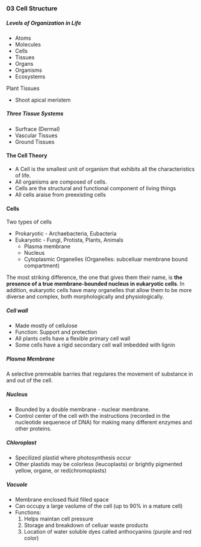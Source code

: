 ### 03 Cell Structure

##### Levels of Organization in Life
- Atoms
- Molecules
- Cells
- Tissues
- Organs
- Organisms
- Ecosystems

Plant Tissues

+ Shoot apical meristem

##### Three Tissue Systems
- Surfrace (Dermal)
- Vascular Tissues
- Ground Tissues

#### The Cell Theory
+ A Cell is the smallest unit of organism that exhibits all the characteristics of life.
+ All organisms are composed of cells.
+ Cells are the structural and functional component of living things
+ All cells araise from preexisting cells

#### Cells
Two types of cells
+ Prokaryotic - Archaebacteria, Eubacteria
+ Eukaryotic - Fungi, Protista, Plants, Animals
  - Plasma membrane
  - Nucleus
  - Cytoplasmic Organelles (Organelles: subcelluar membrane bound compartment)

The most striking difference, the one that gives them their name, is **the presence of a true membrane-bounded nucleus in eukaryotic cells**. In addition, eukaryotic cells have many organelles that allow them to be more diverse and complex, both morphologically and physiologically.

##### Cell wall
+ Made mostly of cellulose
+ Function: Support and protection
+ All plants cells have a flexible primary cell wall
+ Some cells have a rigid secondary cell wall imbedded with lignin

##### Plasma Membrane
A selective premeable barries that regulares the movement of substance in and out of the cell.

##### Nucleus
+ Bounded by a double membrane - nuclear membrane.
+ Control center of the cell with the instructions (recorded in the nucleotide sequenece of DNA) for making many different enzymes and other proteins.

##### Chloroplast
+ Specilized plastid where photosynthesis occur
+ Other plastids may be colorless (leucoplasts) or brightly pigmented yellow, organe, or red(chromoplasts)

##### Vacuole
+ Membrane enclosed fluid filled space
+ Can occupy a large vaolume of the cell (up to 90% in a mature cell)
+ Functions:
  1. Helps maintan cell pressure
  2. Storage and breakdown of celluar waste products
  3. Location of water soluble dyes called anthocyanins (purple and red color)
